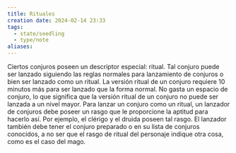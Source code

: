 ```yaml
---
title: Rituales
creation date: 2024-02-14 23:33
tags:
  - state/seedling
  - type/note
aliases:
---
```


Ciertos conjuros poseen un descriptor especial: ritual. Tal conjuro puede ser lanzado siguiendo las reglas normales para lanzamiento de conjuros o bien ser lanzado como un ritual. La versión ritual de un conjuro requiere 10 minutos más para ser lanzado que la forma normal. No gasta un espacio de conjuro, lo que significa que la versión ritual de un conjuro no puede ser lanzada a un nivel mayor. Para lanzar un conjuro como un ritual, un lanzador de conjuros debe poseer un rasgo que le proporcione la aptitud para hacerlo así. Por ejemplo, el clérigo y el druida poseen tal rasgo. El lanzador también debe tener el conjuro preparado o en su lista de conjuros conocidos, a no ser que el rasgo de ritual del personaje indique otra cosa, como es el caso del mago.